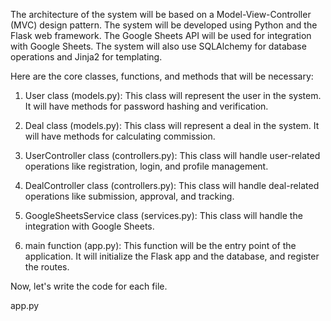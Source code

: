 The architecture of the system will be based on a Model-View-Controller (MVC) design pattern. The system will be developed using Python and the Flask web framework. The Google Sheets API will be used for integration with Google Sheets. The system will also use SQLAlchemy for database operations and Jinja2 for templating.

Here are the core classes, functions, and methods that will be necessary:

1. User class (models.py): This class will represent the user in the system. It will have methods for password hashing and verification.

2. Deal class (models.py): This class will represent a deal in the system. It will have methods for calculating commission.

3. UserController class (controllers.py): This class will handle user-related operations like registration, login, and profile management.

4. DealController class (controllers.py): This class will handle deal-related operations like submission, approval, and tracking.

5. GoogleSheetsService class (services.py): This class will handle the integration with Google Sheets.

6. main function (app.py): This function will be the entry point of the application. It will initialize the Flask app and the database, and register the routes.

Now, let's write the code for each file.

app.py
